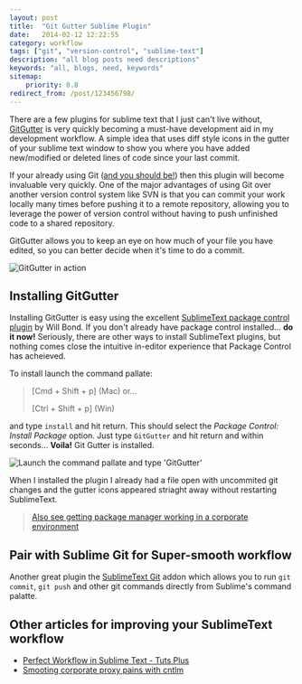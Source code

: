 ```yaml
---
layout: post
title:  "Git Gutter Sublime Plugin"
date:   2014-02-12 12:22:55
category: workflow
tags: ["git", "version-control", "sublime-text"]
description: "all blog posts need descriptions"
keywords: "all, blogs, need, keywords"
sitemap:
    priority: 0.8
redirect_from: /post/123456798/
---
```


There are a few plugins for sublime text that I just can't live without, [GitGutter][gitgutter] is very quickly becoming a must-have development aid in my development workflow.  A simple idea that uses diff style icons in the gutter of your sublime text window to show you where you have added new/modified or deleted lines of code since your last commit.

If your already using Git ([and you should be!](http://insertwhyusegitlink)) then this plugin will become invaluable very quickly.   One of the major advantages of using Git over another version control system like SVN is that you can commit your work locally many times before pushing it to a remote repository, allowing you to leverage the power of version control without having to push unfinished code to a shared repository.

GitGutter allows you to keep an eye on how much of your file you have edited, so you can better decide when it's time to do a commit.

![GitGutter in action](http://imagepath/images/git-gutter-in-action.jpg)

## Installing GitGutter
Installing GitGutter is easy using the excellent [SublimeText package control plugin](https://sublime.wbond.net/installation) by Will Bond.  If you don't already have package control installed... **do it now!** Seriously, there are other ways to install SublimeText plugins, but nothing comes close the intuitive in-editor experience that Package Control has acheieved.

To install launch the command pallate:

> [Cmd + Shift + p] (Mac) or...
>
> [Ctrl + Shift + p] (Win)

and type `install` and hit return.  This should select the _Package Control: Install Package_ option. Just type `GitGutter` and hit return and within seconds... **Voila!** Git Gutter is installed.

![Launch the command pallate and type 'GitGutter'](http://gitgutterimage.jpg)

When I installed the plugin I already had a file open with uncommited git changes and the gutter icons appeared striaght away without restarting SublimeText.

> [Also see getting package manager working in a corporate environment](http://jmoxon.net/other-article-i-need-to-write)

## Pair with Sublime Git for Super-smooth workflow

Another great plugin the [SublimeText Git](https://github.com/kemayo/sublime-text-git/wiki) addon which allows you to run `git commit`, `git push` and other git commands directly from Sublime's command palatte.

## Other articles for improving your SublimeText workflow
* [Perfect Workflow in Sublime Text - Tuts Plus][perfectSublimeWorflow]
* [Smooting corporate proxy pains with cntlm][cntlm]


[gitgutter]: http://wbond.net/packages/gitgutter
[perfectSublimeWorflow]: http://code.tutsplus.com/articles/perfect-workflow-in-sublime-text-free-course--net-27293
[cntlm]: http://setting-up-cntlm-link
